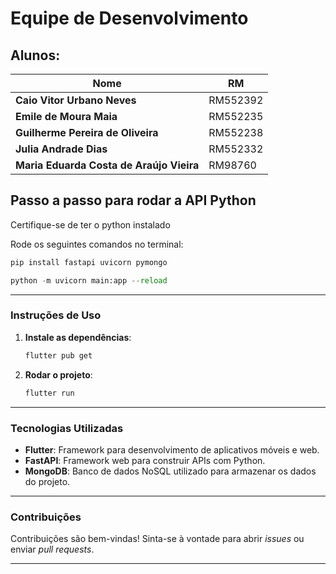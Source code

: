 
# Equipe de Desenvolvimento

## Alunos:

| Nome                                    | RM       |
| --------------------------------------- | -------- |
| **Caio Vitor Urbano Neves**             | RM552392 |
| **Emile de Moura Maia**                 | RM552235 |
| **Guilherme Pereira de Oliveira**      | RM552238 |
| **Julia Andrade Dias**                  | RM552332 |
| **Maria Eduarda Costa de Araújo Vieira**| RM98760  |

## Passo a passo para rodar a API Python

Certifique-se de ter o python instalado

Rode os seguintes comandos no terminal:


```python
pip install fastapi uvicorn pymongo
```

```python
python -m uvicorn main:app --reload
```

---

### Instruções de Uso

1. **Instale as dependências**:
    ```bash
    flutter pub get
    ```

2. **Rodar o projeto**:
    ```bash
    flutter run
    ```

---

### Tecnologias Utilizadas

- **Flutter**: Framework para desenvolvimento de aplicativos móveis e web.
- **FastAPI**: Framework web para construir APIs com Python.
- **MongoDB**: Banco de dados NoSQL utilizado para armazenar os dados do projeto.

---

### Contribuições

Contribuições são bem-vindas! Sinta-se à vontade para abrir *issues* ou enviar *pull requests*.

---






